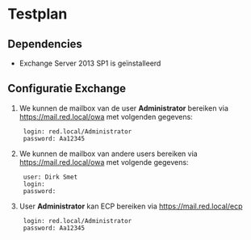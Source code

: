 # Testplan

## Dependencies
- Exchange Server 2013 SP1 is geïnstalleerd


## Configuratie Exchange
1. We kunnen de mailbox van de user **Administrator** bereiken via https://mail.red.local/owa met volgenden gegevens:
		
		login: red.local/Administrator
		password: Aa12345

2. We kunnen de mailbox van andere users bereiken via https://mail.red.local/owa met volgende gegevens:

		user: Dirk Smet
		login: 
		password:
 
3. User **Administrator** kan ECP bereiken via https://mail.red.local/ecp

		login: red.local/Administrator
		password: Aa12345
## 
